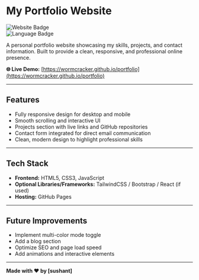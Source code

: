 # My Portfolio Website

![Website Badge](https://img.shields.io/badge/Status-Live-brightgreen)  
![Language Badge](https://img.shields.io/badge/Tech-HTML,CSS,JS-blue)

A personal portfolio website showcasing my skills, projects, and contact information. Built to provide a clean, responsive, and professional online presence.

**🌐 Live Demo:** [https://wormcracker.github.io/portfolio](https://wormcracker.github.io/portfolio)

---

## Features

- Fully responsive design for desktop and mobile
- Smooth scrolling and interactive UI
- Projects section with live links and GitHub repositories
- Contact form integrated for direct email communication
- Clean, modern design to highlight professional skills

---

## Tech Stack

- **Frontend:** HTML5, CSS3, JavaScript
- **Optional Libraries/Frameworks:** TailwindCSS / Bootstrap / React (if used)
- **Hosting:** GitHub Pages

---

## Future Improvements

- Implement multi-color mode toggle
- Add a blog section
- Optimize SEO and page load speed
- Add animations and interactive elements

---

**Made with ❤️ by [sushant]**

